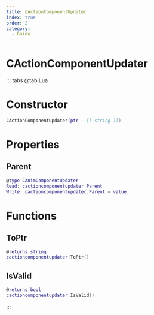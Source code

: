 ```yaml
---
title: CActionComponentUpdater
index: true
order: 2
category:
  - Guide
---
```


# CActionComponentUpdater

::: tabs
@tab Lua
# Constructor
```lua
CActionComponentUpdater(ptr --[[ string ]])
```
# Properties
## Parent 
```lua
@type CAnimComponentUpdater
Read: cactioncomponentupdater.Parent
Write: cactioncomponentupdater.Parent = value
```
# Functions
## ToPtr
```lua
@returns string
cactioncomponentupdater:ToPtr()
```
## IsValid
```lua
@returns bool
cactioncomponentupdater:IsValid()
```

:::